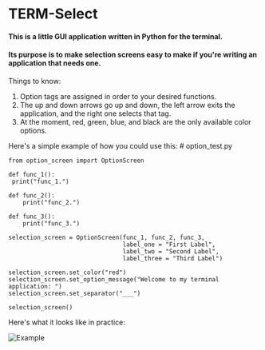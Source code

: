 # TERM-Select

#### This is a little GUI application written in Python for the terminal.
#### Its purpose is to make selection screens easy to make if you're writing an application that needs one.

Things to know:
1. Option tags are assigned in order to your desired functions.
2. The up and down arrows go up and down, the left arrow exits the application, and the right one selects that tag.
3. At the moment, red, green, blue, and black are the only available color options.

Here's a simple example of how you could use this:
    # option_test.py

    from option_screen import OptionScreen

    def func_1():
     print("func_1.")

    def func_2():
        print("func_2.")

    def func_3():
        print("func_3.")

    selection_screen = OptionScreen(func_1, func_2, func_3,
                                    label_one = "First Label",
                                    label_two = "Second Label",
                                    label_three = "Third Label")

    selection_screen.set_color("red")
    selection_screen.set_option_message("Welcome to my terminal application: ")
    selection_screen.set_separator("___")

    selection_screen()


Here's what it looks like in practice:




![Example](https://i.imgur.com/P2XyrE9.jpg)
